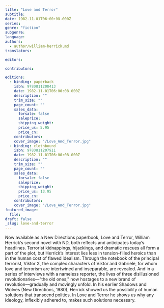 ```yaml
---
title: "Love and Terror"
subtitle:
date: 1982-11-01T06:00:08.000Z
series:
genre: "fiction"
subgenre:
language:
authors:
  - author/william-herrick.md
translators:

editors:

contributors:

editions:
  - binding: paperback
    isbn: 9780811208413
    date: 1982-11-01T06:00:08.000Z
    description: ""
    trim_size: ""
    page_count: ""
    sales_data:
      forsale: false
      saleprice:
      shipping_weight:
      price_us: 5.95
      price_cn:
    contributors:
    cover_image: "/Love_And_Terror.jpg"
  - binding: clothbound
    isbn: 9780811207911
    date: 1982-11-01T06:00:08.000Z
    description: ""
    trim_size: ""
    page_count: ""
    sales_data:
      forsale: false
      saleprice:
      shipping_weight:
      price_us: 13.95
      price_cn:
    contributors:
    cover_image: "/Love_And_Terror.jpg"
featured_image:
  file:
draft: false
_slug: love-and-terror
---
```


Now available as a New Directions paperbook, Love and Terror, William Herrick’s second novel with ND, both reflects and anticipates today’s headlines. Terrorist kidnappings, hijackings, and dramatic rescues all form a part of the plot, but Herrick’s interest lies less in tension-filled heroics than in the human cost of flawed idealism. Through the notebook of the principal terrorist, Viktor X, the complex characters of Viktor and Gabriele, for whom love and terrorism are intertwined and inseparable, are revealed. And in a series of interviews with a nameless reporter, the lives of three disillusioned revolutionaries––"the old ones," now hostages to a new brand of revolution––gradually and movingly unfold. In his earlier Shadows and Wolves (New Directions, 1980), Herrick showed us the possibility of human solutions that transcend politics. In Love and Terror he shows us why any ideology, inflexibly adhered to, makes such solutions necessary.

